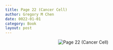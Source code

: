 ```yaml
---
title: Page 22 (Cancer Cell)
author: Gregory M Chen
date: 0022-01-01
category: Book
layout: post
---
```


<p style="text-align:center;"><img src="{{site.baseurl}}/assets/Graphics_v3.2/Page22_Cancer-Cell.png" alt="Page 22 (Cancer Cell)" style="max-height: calc(100vh - 30px - 100px);"/></p>

